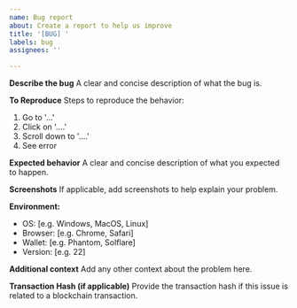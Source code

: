 ```yaml
---
name: Bug report
about: Create a report to help us improve
title: '[BUG] '
labels: bug
assignees: ''

---
```


**Describe the bug**
A clear and concise description of what the bug is.

**To Reproduce**
Steps to reproduce the behavior:
1. Go to '...'
2. Click on '....'
3. Scroll down to '....'
4. See error

**Expected behavior**
A clear and concise description of what you expected to happen.

**Screenshots**
If applicable, add screenshots to help explain your problem.

**Environment:**
 - OS: [e.g. Windows, MacOS, Linux]
 - Browser: [e.g. Chrome, Safari]
 - Wallet: [e.g. Phantom, Solflare]
 - Version: [e.g. 22]

**Additional context**
Add any other context about the problem here.

**Transaction Hash (if applicable)**
Provide the transaction hash if this issue is related to a blockchain transaction.